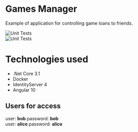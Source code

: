 # Games Manager

Example of application for controlling game loans to friends.

![Unit Tests](https://github.com/rikrdosfreitas/GamesManager/workflows/.NET%20Core/badge.svg)
<br/>
![Unit Tests](https://github.com/rikrdosfreitas/GamesManager/workflows/Unit%20Tests/badge.svg)

# Technologies used

* .Net Core 3.1
* Docker
* IdentityServer 4
* Angular 10

## Users for access

user: <strong> bob </strong> password: <strong> bob </strong>
<br/>
user: <strong> alice </strong> password: <strong> alice </strong>
